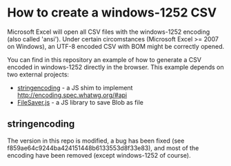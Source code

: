 How to create a windows-1252 CSV
================================

Microsoft Excel will open all CSV files with the windows-1252 encoding (also
called 'ansi'). Under certain circomstances (Microsoft Excel >= 2007 on
Windows), an UTF-8 encoded CSV with BOM might be correctly opened.

You can find in this repository an example of how to generate a CSV encoded in
windows-1252 directly in the browser. This example depends on two external
projects:

  * [stringencoding](https://code.google.com/p/stringencoding/) - a JS shim to implement http://encoding.spec.whatwg.org/#api
  * [FileSaver.js](https://github.com/eligrey/FileSaver.js) - a JS library to save Blob as file


stringencoding
--------------

The version in this repo is modified, a bug has been fixed (see
f859ae64c9244ba424151448b6133553d8f33e83), and most of the encoding have been
removed (except windows-1252 of course).
